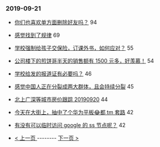 ### 2019-09-21 
- [你们也喜欢单方面删除好友吗？](https://www.v2ex.com/t/602742) 94
- [感觉找到了规律](https://www.v2ex.com/t/602789) 69
- [学校强制给孩子交保险，订课外书，如何应对？](https://www.v2ex.com/t/602750) 55
- [公司楼下的煎饼哥半天的销售额有 1500 元多，好羡慕！](https://www.v2ex.com/t/602724) 54
- [学校给发的报道证有必要吗？](https://www.v2ex.com/t/602729) 46
- [感觉中国人正在分裂成两大群体，且会持续分裂](https://www.v2ex.com/t/602894) 45
- [北上广深等城市房价跟踪 20190920](https://www.v2ex.com/t/602732) 44
- [今天在大街上，抽中了个华为平板😂都 tm 套路](https://www.v2ex.com/t/602694) 42
- [有没有可以临时访问 google 的 ss 节点呢？](https://www.v2ex.com/t/602734) 42 

- [ < 上一页 ](https://github.com/able8/v2ex-hot-record/blob/master/2019-09-20.md) -------- [ 下一页 > ](https://github.com/able8/v2ex-hot-record/blob/master/2019-09-22.md)